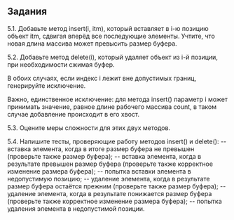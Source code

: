 ## Задания

5.1. Добавьте метод insert(i, itm), который вставляет в i-ю позицию объект itm, сдвигая вперёд все последующие элементы. Учтите, что новая длина массива может превысить размер буфера.

5.2. Добавьте метод delete(i), который удаляет объект из i-й позиции, при необходимости сжимая буфер.

В обоих случаях, если индекс i лежит вне допустимых границ, генерируйте исключение.

Важно, единственное исключение: для метода insert() параметр i может принимать значение, равное длине рабочего массива count, в таком случае добавление происходит в его хвост.

5.3. Оцените меры сложности для этих двух методов.

5.4. Напишите тесты, проверяющие работу методов insert() и delete():
-- вставка элемента, когда в итоге размер буфера не превышен (проверьте также размер буфера);
-- вставка элемента, когда в результате превышен размер буфера (проверьте также корректное изменение размера буфера);
-- попытка вставки элемента в недопустимую позицию;
-- удаление элемента, когда в результате размер буфера остаётся прежним (проверьте также размер буфера);
-- удаление элемента, когда в результате понижается размер буфера (проверьте также корректное изменение размера буфера);
-- попытка удаления элемента в недопустимой позиции.